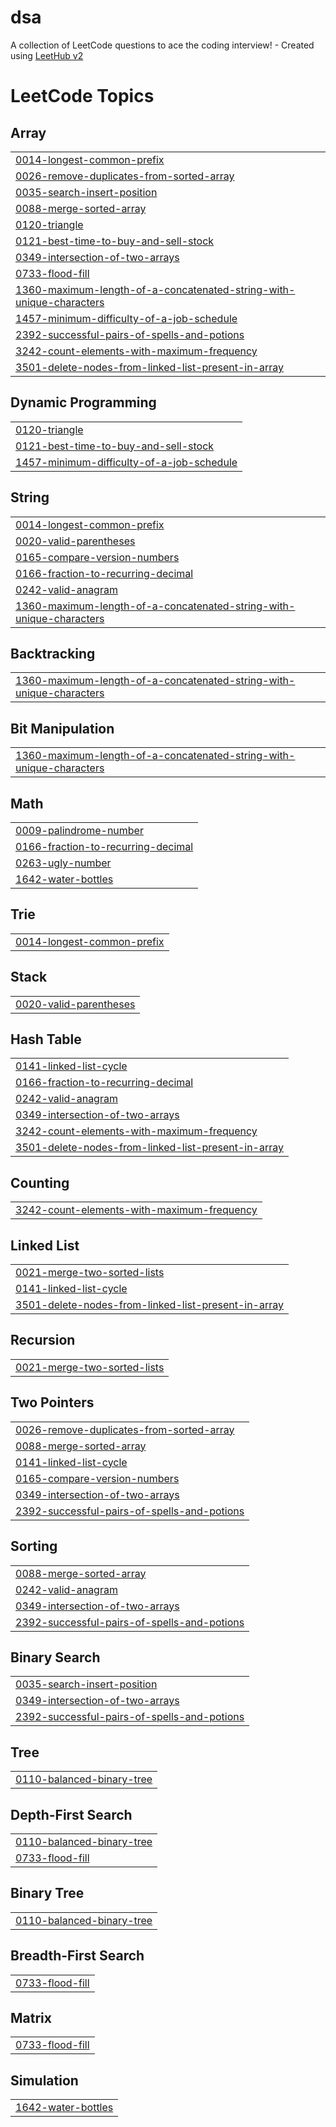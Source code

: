 # dsa
A collection of LeetCode questions to ace the coding interview! - Created using [LeetHub v2](https://github.com/arunbhardwaj/LeetHub-2.0)

<!---LeetCode Topics Start-->
# LeetCode Topics
## Array
|  |
| ------- |
| [0014-longest-common-prefix](https://github.com/muskcan6/dsa/tree/master/0014-longest-common-prefix) |
| [0026-remove-duplicates-from-sorted-array](https://github.com/muskcan6/dsa/tree/master/0026-remove-duplicates-from-sorted-array) |
| [0035-search-insert-position](https://github.com/muskcan6/dsa/tree/master/0035-search-insert-position) |
| [0088-merge-sorted-array](https://github.com/muskcan6/dsa/tree/master/0088-merge-sorted-array) |
| [0120-triangle](https://github.com/muskcan6/dsa/tree/master/0120-triangle) |
| [0121-best-time-to-buy-and-sell-stock](https://github.com/muskcan6/dsa/tree/master/0121-best-time-to-buy-and-sell-stock) |
| [0349-intersection-of-two-arrays](https://github.com/muskcan6/dsa/tree/master/0349-intersection-of-two-arrays) |
| [0733-flood-fill](https://github.com/muskcan6/dsa/tree/master/0733-flood-fill) |
| [1360-maximum-length-of-a-concatenated-string-with-unique-characters](https://github.com/muskcan6/dsa/tree/master/1360-maximum-length-of-a-concatenated-string-with-unique-characters) |
| [1457-minimum-difficulty-of-a-job-schedule](https://github.com/muskcan6/dsa/tree/master/1457-minimum-difficulty-of-a-job-schedule) |
| [2392-successful-pairs-of-spells-and-potions](https://github.com/muskcan6/dsa/tree/master/2392-successful-pairs-of-spells-and-potions) |
| [3242-count-elements-with-maximum-frequency](https://github.com/muskcan6/dsa/tree/master/3242-count-elements-with-maximum-frequency) |
| [3501-delete-nodes-from-linked-list-present-in-array](https://github.com/muskcan6/dsa/tree/master/3501-delete-nodes-from-linked-list-present-in-array) |
## Dynamic Programming
|  |
| ------- |
| [0120-triangle](https://github.com/muskcan6/dsa/tree/master/0120-triangle) |
| [0121-best-time-to-buy-and-sell-stock](https://github.com/muskcan6/dsa/tree/master/0121-best-time-to-buy-and-sell-stock) |
| [1457-minimum-difficulty-of-a-job-schedule](https://github.com/muskcan6/dsa/tree/master/1457-minimum-difficulty-of-a-job-schedule) |
## String
|  |
| ------- |
| [0014-longest-common-prefix](https://github.com/muskcan6/dsa/tree/master/0014-longest-common-prefix) |
| [0020-valid-parentheses](https://github.com/muskcan6/dsa/tree/master/0020-valid-parentheses) |
| [0165-compare-version-numbers](https://github.com/muskcan6/dsa/tree/master/0165-compare-version-numbers) |
| [0166-fraction-to-recurring-decimal](https://github.com/muskcan6/dsa/tree/master/0166-fraction-to-recurring-decimal) |
| [0242-valid-anagram](https://github.com/muskcan6/dsa/tree/master/0242-valid-anagram) |
| [1360-maximum-length-of-a-concatenated-string-with-unique-characters](https://github.com/muskcan6/dsa/tree/master/1360-maximum-length-of-a-concatenated-string-with-unique-characters) |
## Backtracking
|  |
| ------- |
| [1360-maximum-length-of-a-concatenated-string-with-unique-characters](https://github.com/muskcan6/dsa/tree/master/1360-maximum-length-of-a-concatenated-string-with-unique-characters) |
## Bit Manipulation
|  |
| ------- |
| [1360-maximum-length-of-a-concatenated-string-with-unique-characters](https://github.com/muskcan6/dsa/tree/master/1360-maximum-length-of-a-concatenated-string-with-unique-characters) |
## Math
|  |
| ------- |
| [0009-palindrome-number](https://github.com/muskcan6/dsa/tree/master/0009-palindrome-number) |
| [0166-fraction-to-recurring-decimal](https://github.com/muskcan6/dsa/tree/master/0166-fraction-to-recurring-decimal) |
| [0263-ugly-number](https://github.com/muskcan6/dsa/tree/master/0263-ugly-number) |
| [1642-water-bottles](https://github.com/muskcan6/dsa/tree/master/1642-water-bottles) |
## Trie
|  |
| ------- |
| [0014-longest-common-prefix](https://github.com/muskcan6/dsa/tree/master/0014-longest-common-prefix) |
## Stack
|  |
| ------- |
| [0020-valid-parentheses](https://github.com/muskcan6/dsa/tree/master/0020-valid-parentheses) |
## Hash Table
|  |
| ------- |
| [0141-linked-list-cycle](https://github.com/muskcan6/dsa/tree/master/0141-linked-list-cycle) |
| [0166-fraction-to-recurring-decimal](https://github.com/muskcan6/dsa/tree/master/0166-fraction-to-recurring-decimal) |
| [0242-valid-anagram](https://github.com/muskcan6/dsa/tree/master/0242-valid-anagram) |
| [0349-intersection-of-two-arrays](https://github.com/muskcan6/dsa/tree/master/0349-intersection-of-two-arrays) |
| [3242-count-elements-with-maximum-frequency](https://github.com/muskcan6/dsa/tree/master/3242-count-elements-with-maximum-frequency) |
| [3501-delete-nodes-from-linked-list-present-in-array](https://github.com/muskcan6/dsa/tree/master/3501-delete-nodes-from-linked-list-present-in-array) |
## Counting
|  |
| ------- |
| [3242-count-elements-with-maximum-frequency](https://github.com/muskcan6/dsa/tree/master/3242-count-elements-with-maximum-frequency) |
## Linked List
|  |
| ------- |
| [0021-merge-two-sorted-lists](https://github.com/muskcan6/dsa/tree/master/0021-merge-two-sorted-lists) |
| [0141-linked-list-cycle](https://github.com/muskcan6/dsa/tree/master/0141-linked-list-cycle) |
| [3501-delete-nodes-from-linked-list-present-in-array](https://github.com/muskcan6/dsa/tree/master/3501-delete-nodes-from-linked-list-present-in-array) |
## Recursion
|  |
| ------- |
| [0021-merge-two-sorted-lists](https://github.com/muskcan6/dsa/tree/master/0021-merge-two-sorted-lists) |
## Two Pointers
|  |
| ------- |
| [0026-remove-duplicates-from-sorted-array](https://github.com/muskcan6/dsa/tree/master/0026-remove-duplicates-from-sorted-array) |
| [0088-merge-sorted-array](https://github.com/muskcan6/dsa/tree/master/0088-merge-sorted-array) |
| [0141-linked-list-cycle](https://github.com/muskcan6/dsa/tree/master/0141-linked-list-cycle) |
| [0165-compare-version-numbers](https://github.com/muskcan6/dsa/tree/master/0165-compare-version-numbers) |
| [0349-intersection-of-two-arrays](https://github.com/muskcan6/dsa/tree/master/0349-intersection-of-two-arrays) |
| [2392-successful-pairs-of-spells-and-potions](https://github.com/muskcan6/dsa/tree/master/2392-successful-pairs-of-spells-and-potions) |
## Sorting
|  |
| ------- |
| [0088-merge-sorted-array](https://github.com/muskcan6/dsa/tree/master/0088-merge-sorted-array) |
| [0242-valid-anagram](https://github.com/muskcan6/dsa/tree/master/0242-valid-anagram) |
| [0349-intersection-of-two-arrays](https://github.com/muskcan6/dsa/tree/master/0349-intersection-of-two-arrays) |
| [2392-successful-pairs-of-spells-and-potions](https://github.com/muskcan6/dsa/tree/master/2392-successful-pairs-of-spells-and-potions) |
## Binary Search
|  |
| ------- |
| [0035-search-insert-position](https://github.com/muskcan6/dsa/tree/master/0035-search-insert-position) |
| [0349-intersection-of-two-arrays](https://github.com/muskcan6/dsa/tree/master/0349-intersection-of-two-arrays) |
| [2392-successful-pairs-of-spells-and-potions](https://github.com/muskcan6/dsa/tree/master/2392-successful-pairs-of-spells-and-potions) |
## Tree
|  |
| ------- |
| [0110-balanced-binary-tree](https://github.com/muskcan6/dsa/tree/master/0110-balanced-binary-tree) |
## Depth-First Search
|  |
| ------- |
| [0110-balanced-binary-tree](https://github.com/muskcan6/dsa/tree/master/0110-balanced-binary-tree) |
| [0733-flood-fill](https://github.com/muskcan6/dsa/tree/master/0733-flood-fill) |
## Binary Tree
|  |
| ------- |
| [0110-balanced-binary-tree](https://github.com/muskcan6/dsa/tree/master/0110-balanced-binary-tree) |
## Breadth-First Search
|  |
| ------- |
| [0733-flood-fill](https://github.com/muskcan6/dsa/tree/master/0733-flood-fill) |
## Matrix
|  |
| ------- |
| [0733-flood-fill](https://github.com/muskcan6/dsa/tree/master/0733-flood-fill) |
## Simulation
|  |
| ------- |
| [1642-water-bottles](https://github.com/muskcan6/dsa/tree/master/1642-water-bottles) |
<!---LeetCode Topics End-->